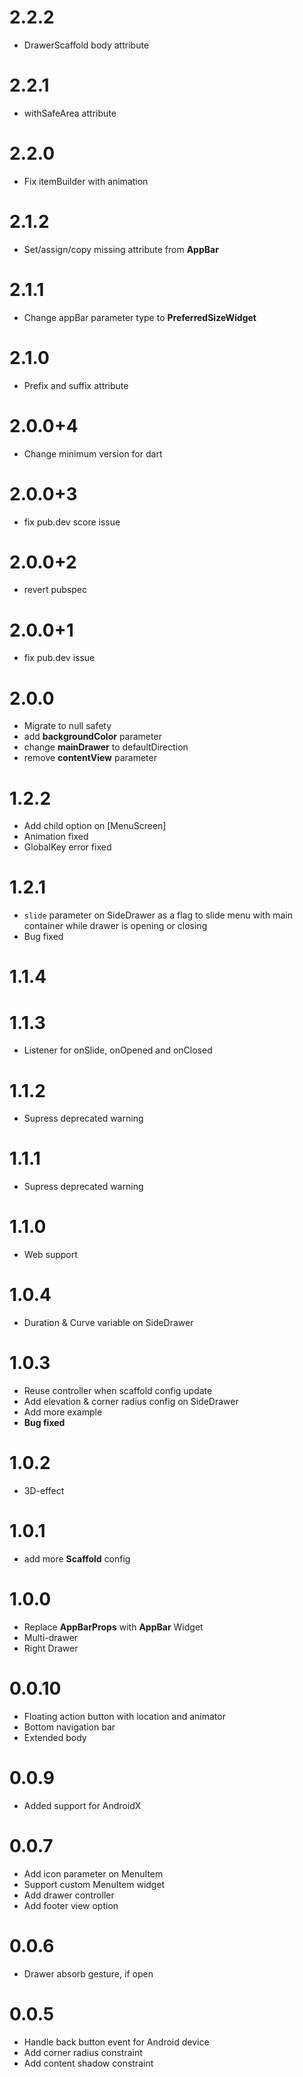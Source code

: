 # 2.2.2
* DrawerScaffold body attribute

# 2.2.1
* withSafeArea attribute

# 2.2.0
* Fix itemBuilder with animation

# 2.1.2
* Set/assign/copy missing attribute from **AppBar** 

# 2.1.1
* Change appBar parameter type to **PreferredSizeWidget**

# 2.1.0
* Prefix and suffix attribute

# 2.0.0+4
* Change minimum version for dart

# 2.0.0+3
* fix pub.dev score issue

# 2.0.0+2
* revert pubspec

# 2.0.0+1
* fix pub.dev issue

# 2.0.0
* Migrate to null safety
* add **backgroundColor** parameter
* change **mainDrawer** to defaultDirection
* remove **contentView** parameter

# 1.2.2
* Add child option on [MenuScreen]
* Animation fixed
* GlobalKey error fixed

# 1.2.1
* ```slide``` parameter on SideDrawer as a flag to slide menu with main container while drawer is opening or closing  
* Bug fixed

# 1.1.4
# 1.1.3
* Listener for onSlide, onOpened and onClosed 

# 1.1.2
* Supress deprecated warning

# 1.1.1
* Supress deprecated warning

# 1.1.0
* Web support

# 1.0.4
* Duration & Curve variable on SideDrawer

# 1.0.3
* Reuse controller when scaffold config update
* Add elevation & corner radius config on SideDrawer
* Add more example
* **Bug fixed**

# 1.0.2
* 3D-effect

# 1.0.1
* add more **Scaffold** config

# 1.0.0
* Replace **AppBarProps** with **AppBar** Widget
* Multi-drawer
* Right Drawer

# 0.0.10
* Floating action button with location and animator
* Bottom navigation bar
* Extended body

# 0.0.9
* Added support for AndroidX

# 0.0.7
* Add icon parameter on MenuItem
* Support custom MenuItem widget
* Add drawer controller
* Add footer view option

# 0.0.6
* Drawer absorb gesture, if open

# 0.0.5
* Handle back button event for Android device
* Add corner radius constraint
* Add content shadow constraint
